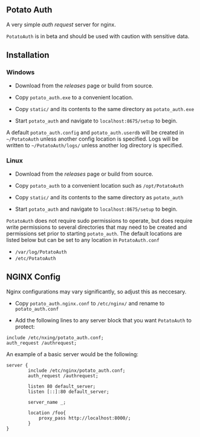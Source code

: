 ## Potato Auth
A very simple *auth request* server for nginx.

`PotatoAuth` is in beta and should be used with caution with sensitive data.

## Installation
### Windows
* Download from the *releases* page or build from source.

* Copy `potato_auth.exe` to a convenient location.

* Copy `static/` and its contents to the same directory as `potato_auth.exe`

* Start `potato_auth` and navigate to `localhost:8675/setup` to begin.

A default `potato_auth.config` and `potato_auth.userdb` will be created in `~/PotatoAuth` unless another config location is specified. Logs will be written to `~/PotatoAuth/logs/` unless another log directory is specified.

### Linux
* Download from the *releases* page or build from source.

* Copy `potato_auth` to a convenient location such as `/opt/PotatoAuth`

* Copy `static/` and its contents to the same directory as `potato_auth`

* Start `potato_auth` and navigate to `localhost:8675/setup` to begin.

`PotatoAuth` does not require sudo permissions to operate, but does require write permissions to several directories that may need to be created and permissions set prior to starting `potato_auth`. The default locations are listed below but can be set to any location in `PotatoAuth.conf`

* `/var/log/PotatoAuth`
* `/etc/PotatoAuth`

## NGINX Config
Nginx configurations may vary significantly, so adjust this as neccesary.

* Copy `potato_auth.nginx.conf` to `/etc/nginx/` and rename to `potato_auth.conf`

* Add the following lines to any server block that you want `PotatoAuth` to protect:

```
include /etc/nxing/potato_auth.conf;
auth_request /authrequest;
```

An example of a basic server would be the following:
```
server {
        include /etc/nginx/potato_auth.conf;
        auth_request /authrequest;

        listen 80 default_server;
        listen [::]:80 default_server;

        server_name _;

        location /foo{
            proxy_pass http://localhost:8000/;
        }
}
```